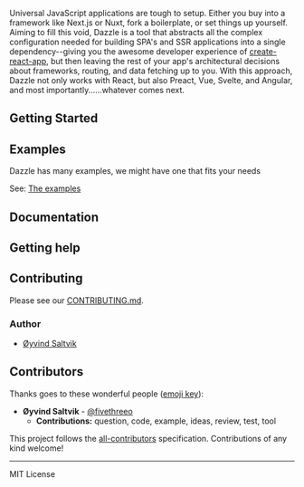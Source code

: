 
Universal JavaScript applications are tough to setup. Either you buy into a framework like Next.js or Nuxt, fork a boilerplate, or set things up yourself. Aiming to fill this void, Dazzle is a tool that abstracts all the complex configuration needed for building SPA's and SSR applications into a single dependency--giving you the awesome developer experience of [create-react-app](https://github.com/facebookincubator/create-react-app), but then leaving the rest of your app's architectural decisions about frameworks, routing, and data fetching up to you. With this approach, Dazzle not only works with React, but also Preact, Vue, Svelte, and Angular, and most importantly......whatever comes next.

## Getting Started

## Examples

Dazzle has many examples, we might have one that fits your needs

See: [The examples](https://github.com/elzzad/dazzle/tree/main/examples)

## Documentation


## Getting help


## Contributing

Please see our [CONTRIBUTING.md](/.github/CONTRIBUTING.md).

### Author

- [Øyvind Saltvik](https://twitter.com/fivethreeo)

## Contributors

Thanks goes to these wonderful people ([emoji key](https://github.com/kentcdodds/all-contributors#emoji-key)):

<!-- START contributors generated instructions please keep comment here to allow auto update -->
<!-- DON'T EDIT THIS SECTION, INSTEAD RE-RUN yarn build-docs TO UPDATE -->
- **Øyvind Saltvik** - [@fivethreeo](https://github.com/fivethreeo/)
  - **Contributions:** question, code, example, ideas, review, test, tool
<!-- END contributors generated instructions please keep comment here to allow auto update -->

This project follows the [all-contributors](https://github.com/kentcdodds/all-contributors) specification. Contributions of any kind welcome!

---

MIT License

